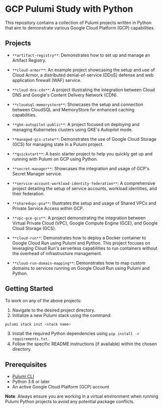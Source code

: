 # GCP Pulumi Study with Python

This repository contains a collection of Pulumi projects written in Python that aim to demonstrate various Google Cloud Platform (GCP) capabilities.

## Projects

- `**artifact-registry**`: Demonstrates how to set up and manage an Artifact Registry.
  
- `**cloud-armor**`: An example project showcasing the setup and use of Cloud Armor, a distributed denial-of-service (DDoS) defense and web application firewall (WAF) service.
  
- `**cloud-dns-cdn**`: A project illustrating the integration between Cloud DNS and Google's Content Delivery Network (CDN).
  
- `**cloudsql-memorystore**`: Showcases the setup and connection between CloudSQL and MemoryStore for enhanced caching capabilities.
  
- `**gke-autopilot-public**`: A project focused on deploying and managing Kubernetes clusters using GKE's Autopilot mode.
  
- `**managed-gcs-state**`: Demonstrates the use of Google Cloud Storage (GCS) for managing state in a Pulumi project.
  
- `**quickstart**`: A basic starter project to help you quickly get up and running with Pulumi on GCP using Python.
  
- `**secret-manager**`: Showcases the integration and usage of GCP's Secret Manager service.
  
- `**service-account-workload-identity-federation**`: A comprehensive project detailing the setup of service accounts, workload identities, and their federation.
  
- `**sharedvpc-psa**`: Illustrates the setup and usage of Shared VPCs and Private Service Access within GCP.
  
- `**vpc-gce-gcs**`: A project demonstrating the integration between Virtual Private Cloud (VPC), Google Compute Engine (GCE), and Google Cloud Storage (GCS).

- `**cloud-run**`: Demonstrates how to deploy a Docker container to Google Cloud Run using Pulumi and Python. This project focuses on leveraging Cloud Run's serverless capabilities to run containers without the overhead of infrastructure management.

- `**cloud-run-domain-mapping**`: Demonstrates how to map custom domains to services running on Google Cloud Run using Pulumi and Python.

## Getting Started

To work on any of the above projects:

1. Navigate to the desired project directory.
2. Initialize a new Pulumi stack using the command:
```bash
pulumi stack init <stack name>
```
3. Install the required Python dependencies using `pip install -r requirements.txt`.
4. Follow the specific README instructions (if available) within the chosen directory.

## Prerequisites

- [Pulumi CLI](https://www.pulumi.com/docs/get-started/install/)
- Python 3.6 or later
- An active Google Cloud Platform (GCP) account

**Note**: Always ensure you are working in a virtual environment when running Pulumi Python projects to avoid any potential package conflicts.

